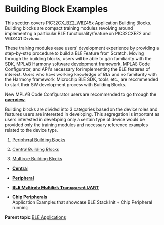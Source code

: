 # Building Block Examples

This section covers PIC32CX\_BZ2\_WBZ45x Application Building Blocks. Building blocks are compact training modules revolving around implementing a particular BLE functionality/feature on PIC32CXBZ2 and WBZ451 Devices.

These training modules ease users' development experience by providing a step-by-step procedure to build a BLE Feature from Scratch. Moving through the building blocks, users will be able to gain familiarity with the SDK, MPLAB Harmony software development framework, MPLAB Code Configurator, and API's necessary for implementing the BLE features of interest. Users who have working knowledge of BLE and no familiarity with the Harmony framework, Microchip BLE SDK, tools, etc., are recommended to start their SW development process with Building Blocks.

New MPLAB Code Configurator users are recommended to go through the **[overview](https://onlinedocs.microchip.com/pr/GUID-1F7007B8-9A46-4D03-AEED-650357BA760D-en-US-6/index.html?GUID-B5D058F5-1D0B-4720-8649-ACE5C0EEE2C0)**.

Building blocks are divided into 3 categories based on the device roles and features users are interested in developing. This segregation is important as users interested in developing only a certain type of device would be provided only the training modules and necessary reference examples related to the device type.

1.  [Peripheral Building Blocks](https://onlinedocs.microchip.com/pr/GUID-A5330D3A-9F51-4A26-B71D-8503A493DF9C-en-US-2/index.html?GUID-B3B46369-F5B4-401B-8405-658BE34988F4)

2.  [Central Building Blocks](https://onlinedocs.microchip.com/pr/GUID-A5330D3A-9F51-4A26-B71D-8503A493DF9C-en-US-2/index.html?GUID-E8C0DDA5-3AD0-42A4-B4EF-BCB02811BF8C)

3.  [Multirole Building Blocks](https://onlinedocs.microchip.com/pr/GUID-A5330D3A-9F51-4A26-B71D-8503A493DF9C-en-US-2/index.html?GUID-59D44A45-F1F0-46AF-A611-9720C8CE7E93)


-   **[Central](https://onlinedocs.microchip.com/pr/GUID-A5330D3A-9F51-4A26-B71D-8503A493DF9C-en-US-2/index.html?GUID-E8C0DDA5-3AD0-42A4-B4EF-BCB02811BF8C)**  

-   **[Peripheral](https://onlinedocs.microchip.com/pr/GUID-A5330D3A-9F51-4A26-B71D-8503A493DF9C-en-US-2/index.html?GUID-B3B46369-F5B4-401B-8405-658BE34988F4)**  

-   **[BLE Multirole Multilink Transparent UART](https://onlinedocs.microchip.com/pr/GUID-A5330D3A-9F51-4A26-B71D-8503A493DF9C-en-US-2/index.html?GUID-59D44A45-F1F0-46AF-A611-9720C8CE7E93)**  

-   **[Chip Peripherals](https://onlinedocs.microchip.com/pr/GUID-A5330D3A-9F51-4A26-B71D-8503A493DF9C-en-US-2/index.html?GUID-CB26EBC2-7D3B-454B-98D1-C29A3223ADE6)**  
Application Examples that showcase BLE Stack Init + Chip Peripheral running

**Parent topic:**[BLE Applications](https://onlinedocs.microchip.com/pr/GUID-A5330D3A-9F51-4A26-B71D-8503A493DF9C-en-US-2/index.html?GUID-3CC3561E-252E-43B9-BC8A-47DD108A0A46)

